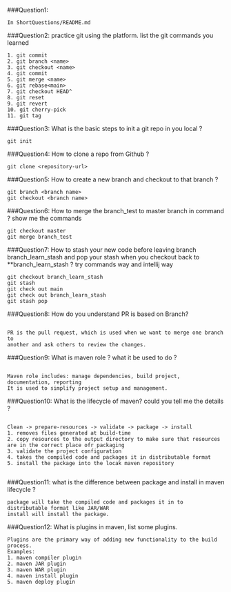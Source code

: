 ###Question1:
```
In ShortQuestions/README.md

```

###Question2: practice git using the platform. list the git commands you learned
```
1. git commit
2. git branch <name>
3. git checkout <name>
4. git commit
5. git merge <name>
6. git rebase<main>
7. git checkout HEAD^
8. git reset
9. git revert
10. git cherry-pick
11. git tag

```

###Question3: What is the basic steps to init a git repo in you local ?
```
git init

```

###Question4: How to clone a repo from Github ?
```
git clone <repository-url>

```

###Question5: How to create a new branch and checkout to that branch ?
```
git branch <branch name>
git checkout <branch name>

```

###Question6: How to merge the branch_test to master branch in command ? show me the commands
```
git checkout master
git merge branch_test

```

###Question7: How to stash your new code before leaving branch branch_learn_stash and pop your stash when you checkout back to **branch_learn_stash ? try commands way and intellij way
```
git checkout branch_learn_stash
git stash
git check out main
git check out branch_learn_stash
git stash pop

```

###Question8: How do you understand PR is based on Branch?
```

PR is the pull request, which is used when we want to merge one branch to
another and ask others to review the changes.

```

###Question9: What is maven role ? what it be used to do ?
```

Maven role includes: manage dependencies, build project, documentation, reporting
It is used to simplify project setup and management.

```

###Question10: What is the lifecycle of maven? could you tell me the details ?
```

Clean -> prepare-resources -> validate -> package -> install
1. removes files generated at build-time
2. copy resources to the output directory to make sure that resources are in the correct place ofr packaging
3. validate the project configuration
4. takes the compiled code and packages it in distributable format
5. install the package into the locak maven repository


```

###Question11:  what is the difference between package and install in maven lifecycle ?
```
package will take the compiled code and packages it in to distributable format like JAR/WAR
install will install the package.

```

###Question12:  What is plugins in maven, list some plugins.
```
Plugins are the primary way of adding new functionality to the build process.
Examples:
1. maven compiler plugin
2. maven JAR plugin
3. maven WAR plugin
4. maven install plugin
5. maven deploy plugin

```